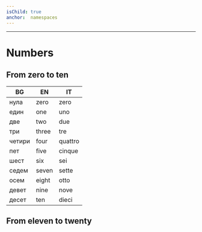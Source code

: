 ```yaml
---
isChild: true
anchor:  namespaces
---
```

---

# Numbers

## From zero to ten

| BG       | EN       | IT       |
| -------- | -------- | -------- |
| нула     | zero     | zero     |
| един     | one      | uno      |
| две      | two      | due      |
| три      | three    | tre      |
| четири   | four     | quattro  |
| пет      | five     | cinque   |
| шест     | six      | sei      |
| седем    | seven    | sette    |
| осем     | eight    | otto     |
| девет    | nine     | nove     |
| десет    | ten      | dieci    |

## From eleven to twenty

